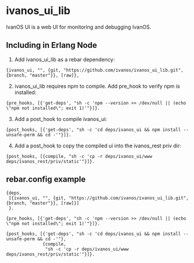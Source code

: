 # ivanos_ui_lib
IvanOS UI is a web UI for monitoring and debugging IvanOS.

## Including in Erlang Node
1. Add ivanos_ui_lib as a rebar dependency:
```
{ivanos_ui, "", {git, "https://github.com/ivanos/ivanos_ui_lib.git", {branch, "master"}}, [raw]},
```
2. ivanos_ui_lib requires npm to compile. Add pre_hook to verify npm is installed:
```
{pre_hooks, [{'get-deps', "sh -c 'npm --version >> /dev/null || (echo \"npm not installed\"; exit 1)'"}]}.
```
3. Add a post_hook to compile ivanos_ui:
```
{post_hooks, [{'get-deps', "sh -c 'cd deps/ivanos_ui && npm install --unsafe-perm && cd -'"}]}.
```
4. Add a post_hook to copy the compiled ui into the ivanos_rest priv dir:
```
{post_hooks, [{compile, "sh -c 'cp -r deps/ivanos_ui/www deps/ivanos_rest/priv/static'"}]}.
```

## rebar.config example
```
{deps,
 [{ivanos_ui, "", {git, "https://github.com/ivanos/ivanos_ui_lib.git", {branch, "master"}}, [raw]}]
 }.

{pre_hooks, [{'get-deps', "sh -c 'npm --version >> /dev/null || (echo \"npm not installed\"; exit 1)'"}]}.

{post_hooks, [{'get-deps', "sh -c 'cd deps/ivanos_ui && npm install --unsafe-perm && cd -'"},
              {compile,
               "sh -c 'cp -r deps/ivanos_ui/www deps/ivanos_rest/priv/static'"}]}.
```
